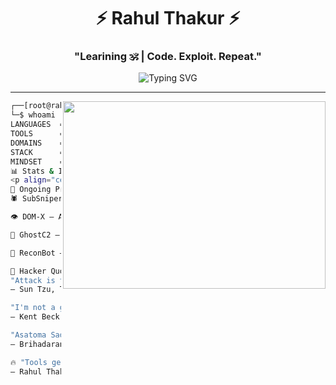 <h1 align="center">⚡ Rahul Thakur ⚡</h1>
<h3 align="center">"Learining 🕉️ | Code. Exploit. Repeat."</h3>

<div align="center">
  <img src="https://readme-typing-svg.demolab.com?font=Hack&size=22&duration=3000&pause=1000&color=00FF00&center=true&vCenter=true&width=600&lines=👾+Cybersecurity+Analyst+%7C+Red+Teamer;🔍+Pentester+%7C+Bug+Bounty+Hunter;🛡️+CTF+Player+%7C+Exploit+Dev;👨‍💻+Living+Off+the+Land+%7C+Breaking+Rules+to+Protect+Them" alt="Typing SVG" />
</div>

---

<img align="right" src="https://media.giphy.com/media/oe33xf3B50fsc/giphy.gif" width="420" height="300"/>

```bash
┌──[root@rahulthakur]─[~/cyber_space]
└─$ whoami
LANGUAGES  = ["Python", "Bash", "JavaScript", "Go", "C/C++"]
TOOLS      = ["BurpSuite", "Metasploit", "Nmap", "Amass", "SQLMap", "Subfinder", "Nuclei", "Custom Scripts"]
DOMAINS    = ["Web", "API", "Mobile", "Cloud", "Internal Infra", "Wireless", "Darknet"]
STACK      = ["Kali", "Parrot", "Arch", "Android", "Windows"]
MINDSET    = ["Offensive", "Curious", "Persistent", "Disciplined"]
📊 Stats & Intel Feeds
<p align="center"> <img src="https://github-readme-stats.vercel.app/api?username=rahul-thakur7&show_icons=true&theme=radical&border_color=ff0000&title_color=00ff00&icon_color=00ff00" width="48%"/> <img src="https://github-readme-streak-stats.herokuapp.com/?user=rahul-thakur7&theme=matrix&date_format=M%20j%5B%2C%20Y%5D" width="48%"/> </p> <p align="center"> <img src="https://github-readme-stats.vercel.app/api/top-langs/?username=rahul-thakur7&layout=compact&theme=radical" width="48%" /> </p>
🧪 Ongoing Projects
🕷️ SubSniper v2.0 – Passive Subdomain Enumeration + Live Host Discovery

👁️ DOM-X – AI-driven DOM XSS analyzer + fuzz engine

👾 GhostC2 – Stealth C2 for red teaming with modular payloads

🔐 ReconBot – Automated multi-source OSINT + target profiling

🧠 Hacker Quotes & Vibes
"Attack is the secret of defense; defense is the planning of an attack."
— Sun Tzu, The Art of War

"I'm not a great programmer; I'm just a good programmer with great habits."
— Kent Beck

"Asatoma Sadgamaya, Tamasoma Jyotirgamaya, Mrityorma Amritam Gamaya."
– Brihadaranyaka Upanishad 🕉️

🔥 "Tools get old. Techniques evolve. But mindset is everything."
— Rahul Thakur |  💻⚔️🕉
